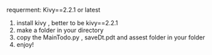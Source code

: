 requerment:  Kivy==2.2.1 or latest

1. install kivy , better to be kivy==2.2.1
2. make a folder in your directory
3. copy the MainTodo.py , saveDt.pdt and assest folder in your folder
4. enjoy!
